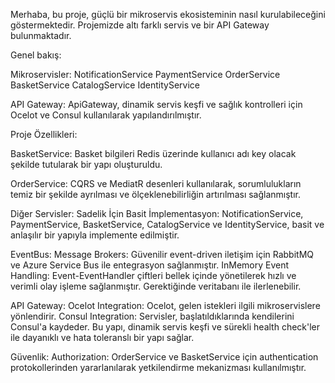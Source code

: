 Merhaba, bu proje, güçlü bir mikroservis ekosisteminin nasıl kurulabileceğini göstermektedir. Projemizde altı farklı servis ve bir API Gateway bulunmaktadır.

Genel bakış:

Mikroservisler:
NotificationService
PaymentService
OrderService
BasketService
CatalogService
IdentityService

API Gateway:
ApiGateway, dinamik servis keşfi ve sağlık kontrolleri için Ocelot ve Consul kullanılarak yapılandırılmıştır.

Proje Özellikleri:

BasketService:
Basket bilgileri Redis üzerinde kullanıcı adı key olacak şekilde tutularak bir yapı oluşturuldu.

OrderService:
CQRS ve MediatR desenleri kullanılarak, sorumlulukların temiz bir şekilde ayrılması ve ölçeklenebilirliğin artırılması sağlanmıştır.

Diğer Servisler:
Sadelik İçin Basit İmplementasyon: NotificationService, PaymentService, BasketService, CatalogService ve IdentityService, basit ve anlaşılır bir yapıyla implemente edilmiştir.

EventBus:
Message Brokers: Güvenilir event-driven iletişim için RabbitMQ ve Azure Service Bus ile entegrasyon sağlanmıştır.
InMemory Event Handling: Event-EventHandler çiftleri bellek içinde yönetilerek hızlı ve verimli olay işleme sağlanmıştır. Gerektiğinde veritabanı ile ilerlenebilir.

API Gateway:
Ocelot Integration: Ocelot, gelen istekleri ilgili mikroservislere yönlendirir.
Consul Integration: Servisler, başlatıldıklarında kendilerini Consul'a kaydeder. Bu yapı, dinamik servis keşfi ve sürekli health check'ler ile dayanıklı ve hata toleranslı bir yapı sağlar.

Güvenlik:
Authorization: OrderService ve BasketService için authentication protokollerinden yararlanılarak  yetkilendirme mekanizması kullanılmıştır.
